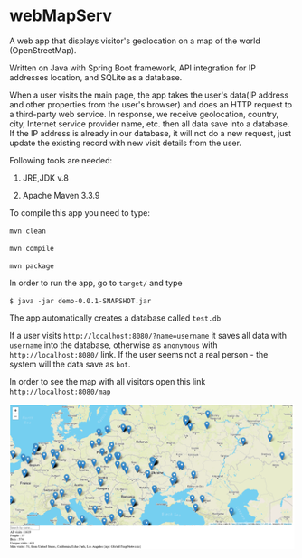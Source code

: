 # webMapServ
A web app that displays visitor's geolocation on a map of the world (OpenStreetMap). 

Written on Java with Spring Boot framework, API integration for IP addresses location, and SQLite as a database.

When a user visits the main page, the app takes the user's data(IP address and other properties from the user's browser) and does an HTTP request to a third-party web service. In response, we receive geolocation, country, city, Internet service provider name, etc. then all data save into a database. If the IP address is already in our database, it will not do a new request, just update the existing record with new visit details from the user.

Following tools are needed:

1) JRE,JDK v.8

2) Apache Maven 3.3.9

To compile this app you need to type:

`mvn clean`

`mvn compile`

`mvn package`

In order to run the app, go to `target/` and type

`$ java -jar demo-0.0.1-SNAPSHOT.jar`

The app automatically creates a database called `test.db`

If a user visits `http://localhost:8080/?name=username` it saves all data with `username` into the database, otherwise as `anonymous` with `http://localhost:8080/` link. If the user seems not a real person - the system will the data save as `bot`.

In order to see the map with all visitors open this link `http://localhost:8080/map`

![example](https://github.com/lubomyrV/webMapServ/blob/master/map2.png)
